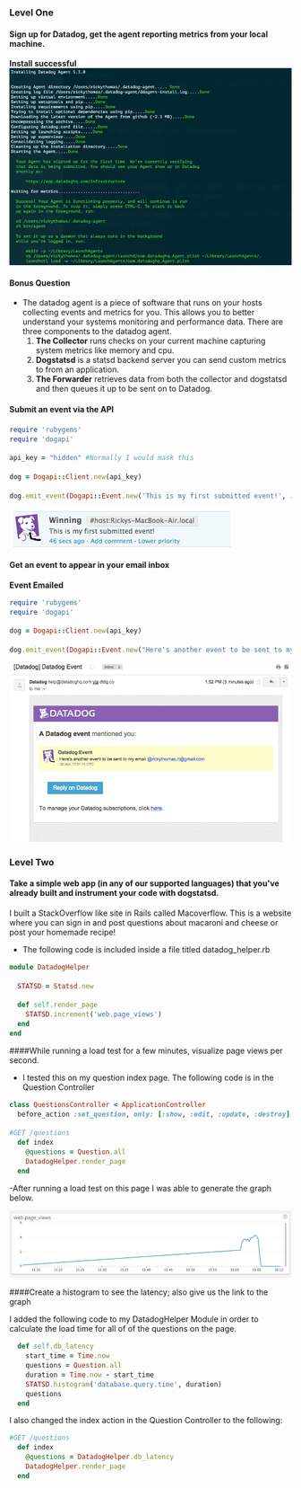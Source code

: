 ### Level One

#### Sign up for Datadog, get the agent reporting metrics from your local machine.
**Install successful**
![Lvl 1 Q1 Screenshot](images/installagent.png)

#### Bonus Question
- The datadog agent is a piece of software that runs on your hosts collecting events and metrics for you. This allows you to better understand your systems monitoring and performance data. There are three components to the datadog agent.
  1. **The Collector** runs checks on your current machine capturing system metrics like memory and cpu.
  2. **Dogstatsd** is a statsd backend server you can send custom metrics to from an application.
  3. **The Forwarder** retrieves data from both the collector and dogstatsd and then queues it up to be sent on to Datadog.

#### Submit an event via the API

``` ruby
require 'rubygems'
require 'dogapi'

api_key = "hidden" #Normally I would mask this

dog = Dogapi::Client.new(api_key)

dog.emit_event(Dogapi::Event.new('This is my first submitted event!', :msg_title => 'Winning'))
```
![First Event Submission](images/firstsubmit.png)

#### Get an event to appear in your email inbox

**Event Emailed**

``` ruby
require 'rubygems'
require 'dogapi'

dog = Dogapi::Client.new(api_key)

dog.emit_event(Dogapi::Event.new("Here's another event to be sent to my email @rickythomas.rt@gmail.com", :msg_title => 'Datadog Event', :priority => 'normal', :alert_type=> 'success'))
```

![Emailed Event](images/emailevent.png)

### Level Two

#### Take a simple web app (in any of our supported languages) that you've already built and instrument your code with dogstatsd.

I built a StackOverflow like site in Rails called Macoverflow. This is a website where you can sign in and post questions about macaroni and cheese or post your homemade recipe!

- The following code is included inside a file titled datadog_helper.rb

``` ruby
module DatadogHelper

  STATSD = Statsd.new

  def self.render_page
    STATSD.increment('web.page_views')
  end
end
```

####While running a load test for a few minutes, visualize page views per second.

- I tested this on my question index page. The following code is in the Question Controller

``` ruby
class QuestionsController < ApplicationController
  before_action :set_question, only: [:show, :edit, :update, :destroy]

#GET /questions
  def index
    @questions = Question.all
    DatadogHelper.render_page
  end
```

-After running a load test on this page I was able to generate the graph below.

![Page View Load Test](images/pageviewsgraph.png)

####Create a histogram to see the latency; also give us the link to the graph

I added the following code to my DatadogHelper Module in order to calculate the load time for all of of the questions on the page.

``` ruby
  def self.db_latency
    start_time = Time.now
    questions = Question.all
    duration = Time.now - start_time
    STATSD.histogram('database.query.time', duration)
    questions
  end
```

I also changed the index action in the Question Controller to the following:

``` ruby
#GET /questions
  def index
    @questions = DatadogHelper.db_latency
    DatadogHelper.render_page
  end
```